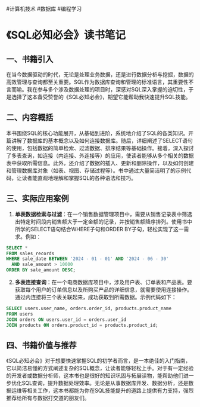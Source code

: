 #计算机技术 #数据库  #编程学习
# 《SQL必知必会》读书笔记

## 一、书籍引入
在当今数据驱动的时代，无论是处理业务数据，还是进行数据分析与挖掘，数据的高效管理与查询都至关重要。SQL作为数据库查询和管理的标准语言，其重要性不言而喻。我在参与多个涉及数据处理的项目时，深感对SQL深入掌握的迫切性，于是选择了这本备受赞誉的《SQL必知必会》，期望它能帮助我快速提升SQL技能。

## 二、内容概括
本书围绕SQL的核心功能展开，从基础到进阶，系统地介绍了SQL的各类知识。开篇讲解了数据库的基本概念以及如何连接数据库。随后，详细阐述了SELECT语句的使用，包括数据的简单检索、过滤数据、排序结果等基础操作。接着，深入探讨了多表查询，如连接（内连接、外连接等）的应用，使读者能够从多个相关的数据表中获取所需信息。此外，还介绍了数据的插入、更新和删除操作，以及如何创建和管理数据库对象（如表、视图、存储过程等）。书中通过大量简洁明了的示例代码，让读者能直观地理解和掌握SQL的各种语法和技巧。

## 三、实际应用案例
1. **单表数据检索与过滤**：在一个销售数据管理项目中，需要从销售记录表中筛选出特定时间段内销售额大于一定金额的记录，并按销售额降序排列。使用书中所学的SELECT语句结合WHERE子句和ORDER BY子句，轻松实现了这一需求。例如：
```sql
SELECT * 
FROM sales_records 
WHERE sale_date BETWEEN '2024 - 01 - 01' AND '2024 - 06 - 30' 
  AND sale_amount > 10000 
ORDER BY sale_amount DESC;
```
2. **多表连接查询**：在一个电商数据库项目中，涉及用户表、订单表和产品表。要获取每个用户的订单信息以及所购买产品的详细信息，就需要使用连接操作。通过内连接将三个表关联起来，成功获取到所需数据。示例代码如下：
```sql
SELECT users.user_name, orders.order_id, products.product_name 
FROM users 
JOIN orders ON users.user_id = orders.user_id 
JOIN products ON orders.product_id = products.product_id;
```

## 四、书籍价值与推荐
《SQL必知必会》对于想要快速掌握SQL的初学者而言，是一本绝佳的入门指南，它以简洁易懂的方式阐述复杂的SQL概念，让读者能够轻松上手。对于有一定经验的开发者或数据分析师，这本书也是很好的知识巩固与拓展读物，能帮助他们进一步优化SQL查询，提升数据处理效率。无论是从事数据库开发、数据分析，还是数据运维等相关工作，这本书都能为你在SQL技能提升的道路上提供有力支持，强烈推荐给所有与数据打交道的朋友们。 